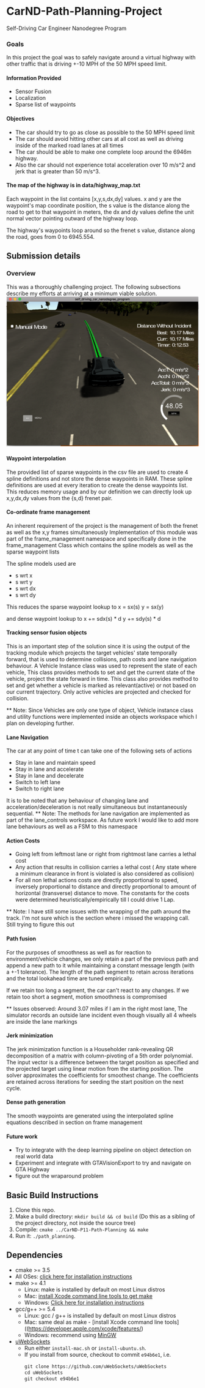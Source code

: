 # CarND-Path-Planning-Project
Self-Driving Car Engineer Nanodegree Program
   

### Goals
In this project the goal was to safely navigate around a virtual highway with other traffic that is driving +-10 MPH of the 50 MPH speed limit. 

#### Information Provided 
* Sensor Fusion
* Localization 
* Sparse list of waypoints

#### Objectives 
* The car should try to go as close as possible to the 50 MPH speed limit 
* The car should avoid hitting other cars at all cost as well as driving inside of the marked road lanes at all times
* The car should be able to make one complete loop around the 6946m highway. 
* Also the car should not experience total acceleration over 10 m/s^2 and jerk that is greater than 50 m/s^3.

#### The map of the highway is in data/highway_map.txt
Each waypoint in the list contains  [x,y,s,dx,dy] values. x and y are the waypoint's map coordinate position, the s value is the distance along the road to get to that waypoint in meters, the dx and dy values define the unit normal vector pointing outward of the highway loop.

The highway's waypoints loop around so the frenet s value, distance along the road, goes from 0 to 6945.554.


## Submission details

### Overview 

This was a thoroughly challenging project. The following subsections describe my efforts at arriving at a minimum viable solution.
![Run for 10 Miles](./run_length.png "Run Length")

#### Waypoint interpolation
The provided list of sparse waypoints in the csv file are used to create 4 spline definitions and not store the dense waypoints in RAM. These spline definitions are used at every iteration to create the dense waypoints list. This reduces memory usage and by our definition we can directly look up x,y,dx,dy values from the {s,d} frenet pair.

#### Co-ordinate frame management
An inherent requirement of the project is the management of both the frenet as well as the x,y frames simultaneously
Implementation of this module was part of the frame_management namespace and specifically done in the frame_management Class
which contains the spline models as well as the sparse waypoint lists

The spline models used are
* s wrt x
* s wrt y
* s wrt dx
* s wrt dy

This reduces the sparse waypoint lookup to 
x = sx(s)
y = sx(y)

and dense waypoint lookup to 
x += sdx(s) * d
y += sdy(s) * d


#### Tracking sensor fusion objects
This is an important step of the solution since it is using the output of the tracking module which projects the target vehicles' state temporally forward, that is used to determine collisions, path costs and lane navigation behaviour. A Vehicle Instance class was used to represent the state of each vehicle, This class provides methods to set and get the current state of the vehicle, project the state forward in time. This class also provides method to set and get whether a vehicle is marked as relevant(active) or not based on our current trajectory. Only active vehicles are projected and checked for collision.

** Note: Since Vehicles are only one type of object, Vehicle instance class and utility functions were implemented inside an objects workspace which I plan on developing further.

#### Lane Navigation
The car at any point of time t can take one of the following sets of actions
* Stay in lane and maintain speed
* Stay in lane and accelerate
* Stay in lane and decelerate
* Switch to left lane
* Switch to right lane

It is to be noted that any behaviour of changing lane and acceleration/deceleration is not really simultaneous but instantaneously sequential. 
** Note: The methods for lane navigation are implemented as part of the lane_controls workspace. As future work I would like to add more lane behaviours as well as a FSM to this namespace


#### Action Costs

* Going left from leftmost lane or right from rightmost lane carries a lethal cost
* Any action that results in collision carries a lethal cost ( Any state where a minimum clearance in front is violated is also considered as collision)
* For all non lethal actions costs are directly proportional to speed, inversely proportional to distance and directly proportional to amount of horizontal (transverse) distance to move. The constants for the costs were determined heuristically/empirically till I could drive 1 Lap. 

** Note: I have still some issues with the wrapping of the path around the track. I'm not sure which is the section where i missed the wrapping call. Still trying to figure this out

#### Path fusion
For the purposes of smoothness as well as for reaction to environment/vehicle changes, we only retain a part of the previous path and append a new path to it while maintaining a constant message length (with a +-1 tolerance). The length of the path segment to retain across iterations and the total lookahead time are tuned empirically.

If we retain too long a segment, the car can't react to any changes. 
If we retain too short a segment, motion smoothness is compromised

** Issues observed: Around 3.07 miles if I am in the right most lane, The simulator records an outside lane incident even though visually all 4 wheels are inside the lane markings


#### Jerk minimization
The jerk minimization function is a Householder rank-revealing QR decomposition of a matrix with column-pivoting of a 5th order polynomial. The input vector is a difference between the target position as specified and the projected target using linear motion from the starting position. The solver approximates the coefficients for smoothest change. The coefficients are retained across iterations for seeding the start position on the next cycle.


#### Dense path generation 
The smooth waypoints are generated using the interpolated spline equations described in section on frame management

#### Future work
* Try to integrate with the deep learning pipeline on object detection on real world data
* Experiment and integrate with GTAVisionExport to try and navigate on GTA Highway 
* figure out the wraparound problem



## Basic Build Instructions

1. Clone this repo.
2. Make a build directory: `mkdir build && cd build` (Do this as a sibling of the project directory, not inside the source tree)
3. Compile: `cmake ../CarND-P11-Path-Planning && make`
4. Run it: `./path_planning`.



## Dependencies

* cmake >= 3.5
 * All OSes: [click here for installation instructions](https://cmake.org/install/)
* make >= 4.1
  * Linux: make is installed by default on most Linux distros
  * Mac: [install Xcode command line tools to get make](https://developer.apple.com/xcode/features/)
  * Windows: [Click here for installation instructions](http://gnuwin32.sourceforge.net/packages/make.htm)
* gcc/g++ >= 5.4
  * Linux: gcc / g++ is installed by default on most Linux distros
  * Mac: same deal as make - [install Xcode command line tools]((https://developer.apple.com/xcode/features/)
  * Windows: recommend using [MinGW](http://www.mingw.org/)
* [uWebSockets](https://github.com/uWebSockets/uWebSockets)
  * Run either `install-mac.sh` or `install-ubuntu.sh`.
  * If you install from source, checkout to commit `e94b6e1`, i.e.
    ```
    git clone https://github.com/uWebSockets/uWebSockets 
    cd uWebSockets
    git checkout e94b6e1
    ```
